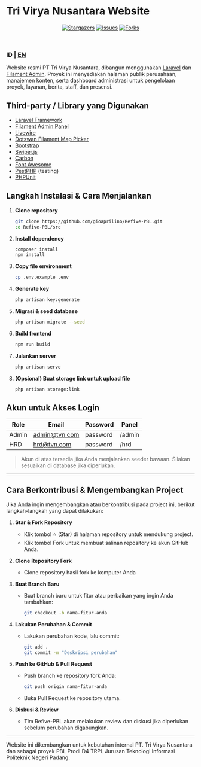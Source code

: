 # Tri Virya Nusantara Website

<p align="center">
  <a href="https://github.com/gioaprilino/Refive-PBL/stargazers"><img src="https://img.shields.io/github/stars/gioaprilino/Refive-PBL.svg?style=for-the-badge" alt="Stargazers"></a>
  <a href="https://github.com/gioaprilino/Refive-PBL/issues"><img src="https://img.shields.io/github/issues/gioaprilino/Refive-PBL.svg?style=for-the-badge" alt="Issues"></a>
  <a href="https://github.com/gioaprilino/Refive-PBL/network/members"><img src="https://img.shields.io/github/forks/gioaprilino/Refive-PBL.svg?style=for-the-badge" alt="Forks"></a>
</p>
<br>
<h3>ID | <a href="README-en.md">EN</a></h3>

Website resmi PT Tri Virya Nusantara, dibangun menggunakan [Laravel](https://laravel.com/) dan [Filament Admin](https://filamentphp.com/). Proyek ini menyediakan halaman publik perusahaan, manajemen konten, serta dashboard administrasi untuk pengelolaan proyek, layanan, berita, staff, dan presensi.

## Third-party / Library yang Digunakan

- [Laravel Framework](https://laravel.com/)
- [Filament Admin Panel](https://filamentphp.com/)
- [Livewire](https://livewire.laravel.com/)
- [Dotswan Filament Map Picker](https://filamentphp.com/plugins/dotswan-map-picker)
- [Bootstrap](https://getbootstrap.com/)
- [Swiper.js](https://swiperjs.com/)
- [Carbon](https://carbon.nesbot.com/)
- [Font Awesome](https://fontawesome.com/)
- [PestPHP](https://pestphp.com/) (testing)
- [PHPUnit](https://phpunit.de/)

## Langkah Instalasi & Cara Menjalankan

1. **Clone repository**
   ```sh
   git clone https://github.com/gioaprilino/Refive-PBL.git
   cd Refive-PBL/src
   ```

2. **Install dependency**
   ```sh
   composer install
   npm install
   ```

3. **Copy file environment**
   ```sh
   cp .env.example .env
   ```

4. **Generate key**
   ```sh
   php artisan key:generate
   ```

5. **Migrasi & seed database**
   ```sh
   php artisan migrate --seed
   ```

6. **Build frontend**
   ```sh
   npm run build
   ```

7. **Jalankan server**
   ```sh
   php artisan serve
   ```

8. **(Opsional) Buat storage link untuk upload file**
   ```sh
   php artisan storage:link
   ```

## Akun untuk Akses Login

| Role   | Email              | Password   | Panel      |
|--------|--------------------|------------|------------|
| Admin  | admin@tvn.com      | password   | /admin     |
| HRD    | hrd@tvn.com        | password   | /hrd       |

> Akun di atas tersedia jika Anda menjalankan seeder bawaan. Silakan sesuaikan di database jika diperlukan.

---

## Cara Berkontribusi & Mengembangkan Project

Jika Anda ingin mengembangkan atau berkontribusi pada project ini, berikut langkah-langkah yang dapat dilakukan:

1. **Star & Fork Repository**
   - Klik tombol ⭐️ (Star) di halaman repository untuk mendukung project.
   - Klik tombol Fork untuk membuat salinan repository ke akun GitHub Anda.

2. **Clone Repository Fork**
   - Clone repository hasil fork ke komputer Anda

3. **Buat Branch Baru**
   - Buat branch baru untuk fitur atau perbaikan yang ingin Anda tambahkan:
     ```sh
     git checkout -b nama-fitur-anda
     ```

4. **Lakukan Perubahan & Commit**
   - Lakukan perubahan kode, lalu commit:
     ```sh
     git add .
     git commit -m "Deskripsi perubahan"
     ```

5. **Push ke GitHub & Pull Request**
   - Push branch ke repository fork Anda:
     ```sh
     git push origin nama-fitur-anda
     ```
   - Buka Pull Request ke repository utama.

6. **Diskusi & Review**
   - Tim Refive-PBL akan melakukan review dan diskusi jika diperlukan sebelum perubahan digabungkan.

---


Website ini dikembangkan untuk kebutuhan internal PT. Tri Virya Nusantara dan sebagai proyek PBL Prodi D4 TRPL Jurusan Teknologi Informasi Politeknik Negeri Padang.